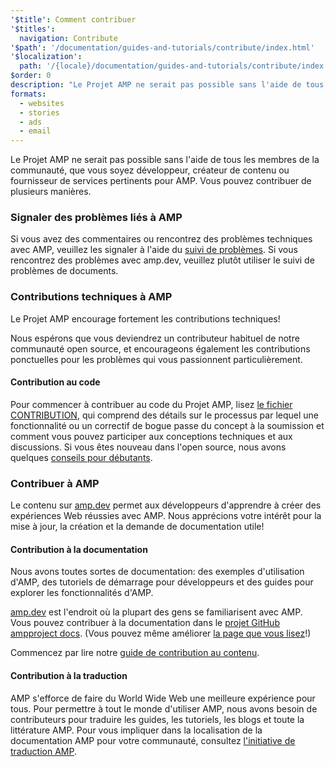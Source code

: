 ```yaml
---
'$title': Comment contribuer
'$titles':
  navigation: Contribute
'$path': '/documentation/guides-and-tutorials/contribute/index.html'
'$localization':
  path: '/{locale}/documentation/guides-and-tutorials/contribute/index.html'
$order: 0
description: "Le Projet AMP ne serait pas possible sans l'aide de tous les membres de la communauté, que vous soyez développeur, créateur de contenu ou fournisseur de services pertinents pour AMP."
formats:
  - websites
  - stories
  - ads
  - email
---
```


Le Projet AMP ne serait pas possible sans l'aide de tous les membres de la communauté, que vous soyez développeur, créateur de contenu ou fournisseur de services pertinents pour AMP. Vous pouvez contribuer de plusieurs manières.

### Signaler des problèmes liés à AMP

Si vous avez des commentaires ou rencontrez des problèmes techniques avec AMP, veuillez les signaler à l'aide du [suivi de problèmes](https://github.com/ampproject/docs/issues). Si vous rencontrez des problèmes avec <a>amp.dev</a>, veuillez plutôt utiliser le <a>suivi de problèmes de documents</a>.

### Contributions techniques à AMP

Le Projet AMP encourage fortement les contributions techniques!

Nous espérons que vous deviendrez un contributeur habituel de notre communauté open source, et encourageons également les contributions ponctuelles pour les problèmes qui vous passionnent particulièrement.

#### Contribution au code

Pour commencer à contribuer au code du Projet AMP, lisez [le fichier CONTRIBUTION](https://github.com/ampproject/amphtml/blob/main/docs/contributing.md), qui comprend des détails sur le processus par lequel une fonctionnalité ou un correctif de bogue passe du concept à la soumission et comment vous pouvez participer aux conceptions techniques et aux discussions. Si vous êtes nouveau dans l'open source, nous avons quelques [conseils pour débutants](https://github.com/ampproject/amphtml/blob/main/docs/contributing.md#contributing-code).

### Contribuer à AMP

Le contenu sur [amp.dev](https://amp.dev) permet aux développeurs d'apprendre à créer des expériences Web réussies avec AMP. Nous apprécions votre intérêt pour la mise à jour, la création et la demande de documentation utile!

#### Contribution à la documentation

Nous avons toutes sortes de documentation: des exemples d'utilisation d'AMP, des tutoriels de démarrage pour développeurs et des guides pour explorer les fonctionnalités d'AMP.

[amp.dev](https://amp.dev) est l'endroit où la plupart des gens se familiarisent avec AMP. Vous pouvez contribuer à la documentation dans le [projet GitHub ampproject docs](https://github.com/ampproject/docs). (Vous pouvez même améliorer [la page que vous lisez](https://github.com/ampproject/docs/blob/master/content/docs/contribute/contribute.md)!)

Commencez par lire notre [guide de contribution au contenu](contribute-documentation/index.md?format=websites).

#### Contribution à la traduction

AMP s'efforce de faire du World Wide Web une meilleure expérience pour tous. Pour permettre à tout le monde d'utiliser AMP, nous avons besoin de contributeurs pour traduire les guides, les tutoriels, les blogs et toute la littérature AMP. Pour vous impliquer dans la localisation de la documentation AMP pour votre communauté, consultez [l'initiative de traduction AMP](https://github.com/ampproject/docs/blob/master/TRANSLATIONS.md).
